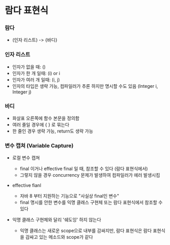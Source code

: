 # 람다 표현식

### 람다
  - (인자 리스트) -> {바디}

### 인자 리스트
  - 인자가 없을 때: ()
  - 인자가 한 개 일때: (i) or i
  - 인자가 여러 개 일때: (i, j)
  - 인자의 타입은 생략 가능, 컴파일러가 추론 하지만 명시할 수도 있음 (Integer i, Integer j)

### 바디 
  - 화살표 오른쪽에 함수 본문을 정의함
  - 여러 줄일 경우에 { } 로 묶는다
  - 한 줄인 경우 생략 가능, return도 생략 가능
  
### 변수 캡쳐 (Variable Capture)
  - 로컬 변수 캡쳐
    - final 이거나 effective final 일 때, 참조할 수 있다 (람다 표현식에서)
    - 그렇지 않을 경우 concurrency 문제가 발생하여 컴파일러가 에러 발생시킴
    
  - effective fianl
    - 자바 8 부터 지원하는 기능으로 "사실상 final인 변수"
    - final 명시를 안한 변수를 익명 클래스 구현체 또는 람다 표현식에서 참조할 수 있다
  
  - 익명 클래스 구현체와 달리 '쉐도잉' 하지 않는다
    - 익명 클래스는 새로운 scope으로 내부를 감싸지만, 람다 표현식은 람다 표현식을 감싸고 있는 메소드와 scope가 같다
